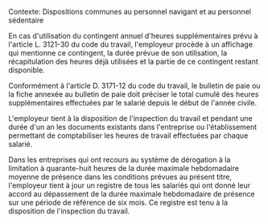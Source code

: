 Contexte: Dispositions communes au personnel navigant  et au personnel sédentaire

En cas d'utilisation du contingent annuel d'heures supplémentaires prévu à l'article L. 3121-30 du code du travail, l'employeur procède à un affichage qui mentionne ce contingent, la durée prévue de son utilisation, la récapitulation des heures déjà utilisées et la partie de ce contingent restant disponible.

Conformément à l'article D. 3171-12 du code du travail, le bulletin de paie ou la fiche annexée au bulletin de paie doit préciser le total cumulé des heures supplémentaires effectuées par le salarié depuis le début de l'année civile.

L'employeur tient à la disposition de l'inspection du travail et pendant une durée d'un an les documents existants dans l'entreprise ou l'établissement permettant de comptabiliser les heures de travail effectuées par chaque salarié.

Dans les entreprises qui ont recours au système de dérogation à la limitation à quarante-huit heures de la durée maximale hebdomadaire moyenne de présence dans les conditions prévues au présent titre, l'employeur tient à jour un registre de tous les salariés qui ont donné leur accord au dépassement de la durée maximale hebdomadaire de présence sur une période de référence de six mois. Ce registre est tenu à la disposition de l'inspection du travail.